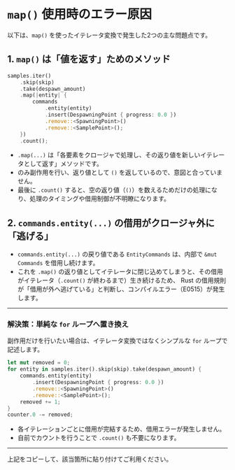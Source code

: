 # `map()` 使用時のエラー原因

以下は、`map()` を使ったイテレータ変換で発生した2つの主な問題点です。

## 1. `map()` は「値を返す」ためのメソッド

```rust
samples.iter()
    .skip(skip)
    .take(despawn_amount)
    .map(|entity| {
        commands
            .entity(entity)
            .insert(DespawningPoint { progress: 0.0 })
            .remove::<SpawningPoint>()
            .remove::<SamplePoint>();
    })
    .count();
```

* `.map(...)` は「各要素をクロージャで処理し、その返り値を新しいイテレータとして返す」メソッドです。
* のみ副作用を行い、返り値として `()` を返しているので、意図と合っていません。
* 最後に `.count()` すると、空の返り値（`()`）を数えるためだけの処理になり、処理のタイミングや借用制御が不明瞭になります。

## 2. `commands.entity(...)` の借用がクロージャ外に「逃げる」

* `commands.entity(...)` の戻り値である `EntityCommands` は、内部で `&mut Commands` を借用し続けます。
* これを `.map()` の返り値としてイテレータに閉じ込めてしまうと、その借用がイテレータ（`.count()` が終わるまで）生き続けるため、
  Rust の借用規則が「借用が外へ逃げている」と判断し、コンパイルエラー（E0515）が発生します。

---

### 解決策：単純な `for` ループへ置き換え

副作用だけを行いたい場合は、イテレータ変換ではなくシンプルな `for` ループで記述します。

```rust
let mut removed = 0;
for entity in samples.iter().skip(skip).take(despawn_amount) {
    commands.entity(entity)
        .insert(DespawningPoint { progress: 0.0 })
        .remove::<SpawningPoint>()
        .remove::<SamplePoint>();
    removed += 1;
}
counter.0 -= removed;
```

* 各イテレーションごとに借用が完結するため、借用エラーが発生しません。
* 自前でカウントを行うことで `.count()` も不要になります。

---

上記をコピーして、該当箇所に貼り付けてご利用ください。
